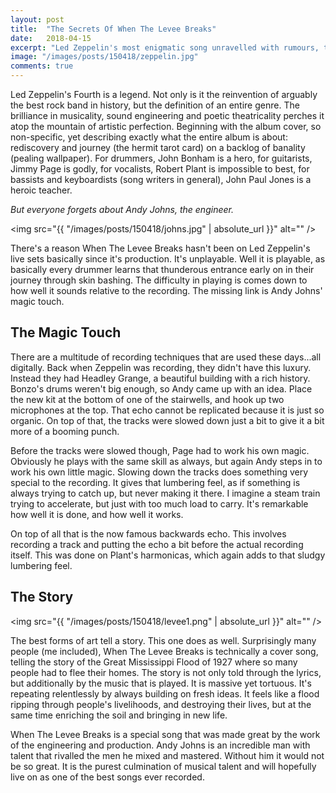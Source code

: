 ```yaml
---
layout: post
title:  "The Secrets Of When The Levee Breaks"
date:   2018-04-15
excerpt: "Led Zeppelin's most enigmatic song unravelled with rumours, truth, and some stuff inbetween."
image: "/images/posts/150418/zeppelin.jpg"
comments: true
---
```


Led Zeppelin's Fourth is a legend. Not only is it the reinvention of arguably the best rock band in history, but the definition of an entire genre. The brilliance in musicality, sound engineering and poetic theatricality perches it atop the mountain of artistic perfection. Beginning with the album cover, so non-specific, yet describing exactly what the entire album is about: rediscovery and journey (the hermit tarot card) on a backlog of banality (pealing wallpaper). For drummers, John Bonham is a hero, for guitarists, Jimmy Page is godly, for vocalists, Robert Plant is impossible to best, for bassists and keyboardists (song writers in general), John Paul Jones is a heroic teacher.

*But everyone forgets about Andy Johns, the engineer.*

<span class="image left"><img src="{{ "/images/posts/150418/johns.jpg" | absolute_url }}" alt="" /></span>

There's a reason When The Levee Breaks hasn't been on Led Zeppelin's live sets basically since it's production. It's unplayable. Well it is playable, as basically every drummer learns that thunderous entrance early on in their journey through skin bashing. The difficulty in playing is comes down to how well it sounds relative to the recording. The missing link is Andy Johns' magic touch.

## The Magic Touch

There are a multitude of recording techniques that are used these days...all digitally. Back when Zeppelin was recording, they didn't have this luxury. Instead they had Headley Grange, a beautiful building with a rich history. Bonzo's drums weren't big enough, so Andy came up with an idea. Place the new kit at the bottom of one of the stairwells, and hook up two microphones at the top. That echo cannot be replicated because it is just so organic. On top of that, the tracks were slowed down just a bit to give it a bit more of a booming punch.

Before the tracks were slowed though, Page had to work his own magic. Obviously he plays with the same skill as always, but again Andy steps in to work his own little magic. Slowing down the tracks does something very special to the recording. It gives that lumbering feel, as if something is always trying to catch up, but never making it there. I imagine a steam train trying to accelerate, but just with too much load to carry. It's remarkable how well it is done, and how well it works.

On top of all that is the now famous backwards echo. This involves recording a track and putting the echo a bit before the actual recording itself. This was done on Plant's harmonicas, which again adds to that sludgy lumbering feel.

## The Story

<span class="image right"><img src="{{ "/images/posts/150418/levee1.png" | absolute_url }}" alt="" /></span>

The best forms of art tell a story. This one does as well. Surprisingly many people (me included), When The Levee Breaks is technically a cover song, telling the story of the Great Mississippi Flood of 1927 where so many people had to flee their homes. The story is not only told through the lyrics, but additionally by the music that is played. It is massive yet tortuous. It's repeating relentlessly by always building on fresh ideas. It feels like a flood ripping through people's livelihoods, and destroying their lives, but at the same time enriching the soil and bringing in new life.

When The Levee Breaks is a special song that was made great by the work of the engineering and production. Andy Johns is an incredible man with talent that rivalled the men he mixed and mastered. Without him it would not be so great. It is the purest culmination of musical talent and will hopefully live on as one of the best songs ever recorded.